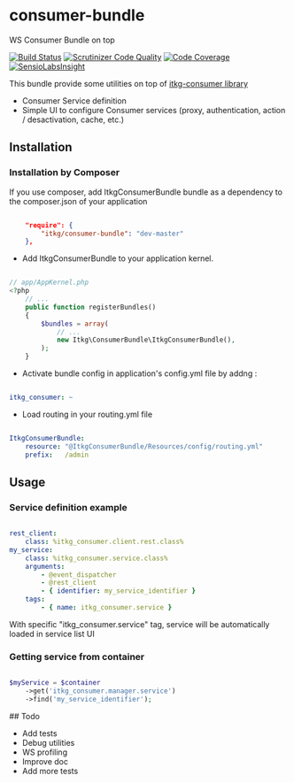 # consumer-bundle
WS Consumer Bundle on top 

[![Build Status](https://travis-ci.org/itkg/consumer-bundle.svg?branch=master)](https://travis-ci.org/itkg/consumer-bundle)
[![Scrutinizer Code Quality](https://scrutinizer-ci.com/g/itkg/consumer-bundle/badges/quality-score.png?b=master)](https://scrutinizer-ci.com/g/itkg/consumer-bundle/?branch=master)
[![Code Coverage](https://scrutinizer-ci.com/g/itkg/consumer-bundle/badges/coverage.png?b=master)](https://scrutinizer-ci.com/g/itkg/consumer-bundle/?branch=master)
[![SensioLabsInsight](https://insight.sensiolabs.com/projects/e81bf9ea-c76b-4369-8bd5-5646b95262a9/small.png)](https://insight.sensiolabs.com/projects/e81bf9ea-c76b-4369-8bd5-5646b95262a9)

This bundle provide some utilities on top of [itkg-consumer library](https://github.com/itkg/consumer/tree/2.0) 
* Consumer Service definition
* Simple UI to configure Consumer services (proxy, authentication, action / desactivation, cache, etc.)

## Installation

### Installation by Composer

If you use composer, add ItkgConsumerBundle bundle as a dependency to the composer.json of your application

```json

    "require": {
        "itkg/consumer-bundle": "dev-master"
    },

```

* Add ItkgConsumerBundle to your application kernel.

```php

// app/AppKernel.php
<?php
    // ...
    public function registerBundles()
    {
        $bundles = array(
            // ...
            new Itkg\ConsumerBundle\ItkgConsumerBundle(),
        );
    }

```

* Activate bundle config in application's config.yml file by addng :


```yaml

itkg_consumer: ~

```

* Load routing in your routing.yml file

```yaml

ItkgConsumerBundle:
    resource: "@ItkgConsumerBundle/Resources/config/routing.yml"
    prefix:   /admin

```
## Usage

### Service definition example

```yaml

rest_client:
    class: %itkg_consumer.client.rest.class%
my_service:
    class: %itkg_consumer.service.class%
    arguments:
        - @event_dispatcher
        - @rest_client
        - { identifier: my_service_identifier }
    tags: 
        - { name: itkg_consumer.service }
```

With specific "itkg_consumer.service" tag, service will be automatically loaded in service list UI

### Getting service from container

```php

$myService = $container
    ->get('itkg_consumer.manager.service')
    ->find('my_service_identifier');

```

## Todo 

* Add tests
* Debug utilities
* WS profiling
* Improve doc
* Add more tests